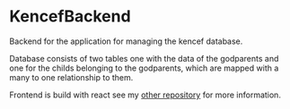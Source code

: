 # KencefBackend

Backend for the application for managing the kencef database. 

Database consists of two tables one with the data of the
godparents and one for the childs belonging to the godparents, which are mapped with a many to one relationship to them.


Frontend is build with react see my [other repository](https://github.com/leoseg/KencefFrontend) for more information. 
